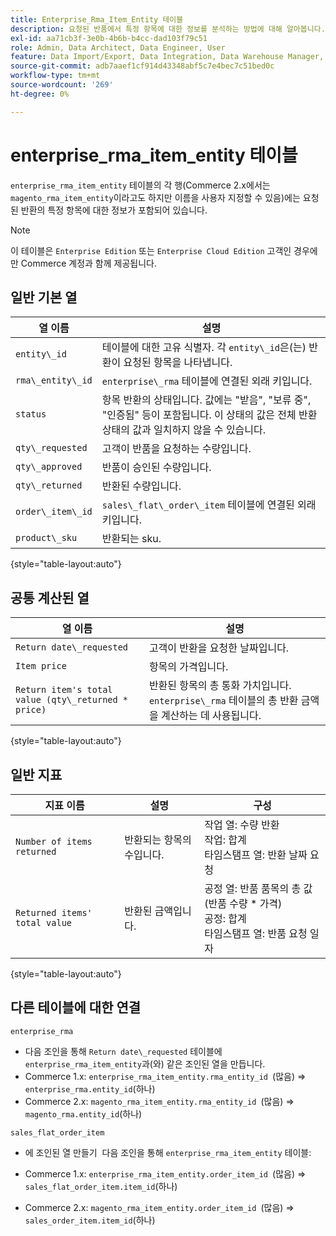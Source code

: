 ```yaml
---
title: Enterprise_Rma_Item_Entity 테이블
description: 요청된 반품에서 특정 항목에 대한 정보를 분석하는 방법에 대해 알아봅니다.
exl-id: aa71cb3f-3e0b-4b6b-b4cc-dad103f79c51
role: Admin, Data Architect, Data Engineer, User
feature: Data Import/Export, Data Integration, Data Warehouse Manager, Commerce Tables
source-git-commit: adb7aaef1cf914d43348abf5c7e4bec7c51bed0c
workflow-type: tm+mt
source-wordcount: '269'
ht-degree: 0%

---
```


# enterprise_rma_item_entity 테이블

`enterprise_rma_item_entity` 테이블의 각 행(Commerce 2.x에서는 `magento_rma_item_entity`이라고도 하지만 이름을 사용자 지정할 수 있음)에는 요청된 반환의 특정 항목에 대한 정보가 포함되어 있습니다.

>[!NOTE]
>
>이 테이블은 `Enterprise Edition` 또는 `Enterprise Cloud Edition` 고객인 경우에만 Commerce 계정과 함께 제공됩니다.

## 일반 기본 열

| **열 이름** | **설명** |
|---|---|
| `entity\_id` | 테이블에 대한 고유 식별자. 각 `entity\_id`은(는) 반환이 요청된 항목을 나타냅니다. |
| `rma\_entity\_id` | `enterprise\_rma` 테이블에 연결된 외래 키입니다. |
| `status` | 항목 반환의 상태입니다. 값에는 &quot;받음&quot;, &quot;보류 중&quot;, &quot;인증됨&quot; 등이 포함됩니다. 이 상태의 값은 전체 반환 상태의 값과 일치하지 않을 수 있습니다. |
| `qty\_requested` | 고객이 반품을 요청하는 수량입니다. |
| `qty\_approved` | 반품이 승인된 수량입니다. |
| `qty\_returned` | 반환된 수량입니다. |
| `order\_item\_id` | `sales\_flat\_order\_item` 테이블에 연결된 외래 키입니다. |
| `product\_sku` | 반환되는 sku. |

{style="table-layout:auto"}

## 공통 계산된 열

| **열 이름** | **설명** |
|---|---|
| `Return date\_requested` | 고객이 반환을 요청한 날짜입니다. |
| `Item price` | 항목의 가격입니다. |
| `Return item's total value (qty\_returned * price)` | 반환된 항목의 총 통화 가치입니다. `enterprise\_rma` 테이블의 총 반환 금액을 계산하는 데 사용됩니다. |

{style="table-layout:auto"}

## 일반 지표

| **지표 이름** | **설명** | **구성** |
|---|---|---|
| `Number of items returned` | 반환되는 항목의 수입니다. | 작업 열: 수량 반환<br>작업: 합계<br>타임스탬프 열: 반환 날짜 요청 |
| `Returned items' total value` | 반환된 금액입니다. | 공정 열: 반품 품목의 총 값(반품 수량 * 가격)<br>공정: 합계<br>타임스탬프 열: 반품 요청 일자 |

{style="table-layout:auto"}

## 다른 테이블에 대한 연결

`enterprise_rma`

* 다음 조인을 통해 `Return date\_requested` 테이블에 `enterprise_rma_item_entity`과(와) 같은 조인된 열을 만듭니다.
* Commerce 1.x: `enterprise_rma_item_entity.rma_entity_id `(많음) => `enterprise_rma.entity_id`(하나)
* Commerce 2.x: `magento_rma_item_entity.rma_entity_id `(많음) => `magento_rma.entity_id`(하나)

`sales_flat_order_item`

* 에 조인된 열 만들기  다음 조인을 통해 `enterprise_rma_item_entity` 테이블:

* Commerce 1.x: `enterprise_rma_item_entity.order_item_id `(많음) => `sales_flat_order_item.item_id`(하나)
* Commerce 2.x: `magento_rma_item_entity.order_item_id `(많음) => `sales_order_item.item_id`(하나)
